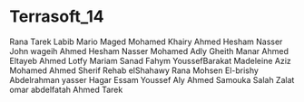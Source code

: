 
Terrasoft_14
==========
Rana Tarek Labib
Mario Maged
Mohamed Khairy
Ahmed Hesham Nasser
John wageih
Ahmed Hesham Nasser
Mohamed Adly Gheith
Manar Ahmed Eltayeb Ahmed Lotfy
Mariam Sanad Fahym
YoussefBarakat
Madeleine Aziz
Mohamed Ahmed Sherif
Rehab elShahawy
Rana Mohsen El-brishy
Abdelrahman yasser
Hagar Essam
Youssef Aly
Ahmed Samouka
Salah Zalat
omar abdelfatah
Ahmed Tarek 
